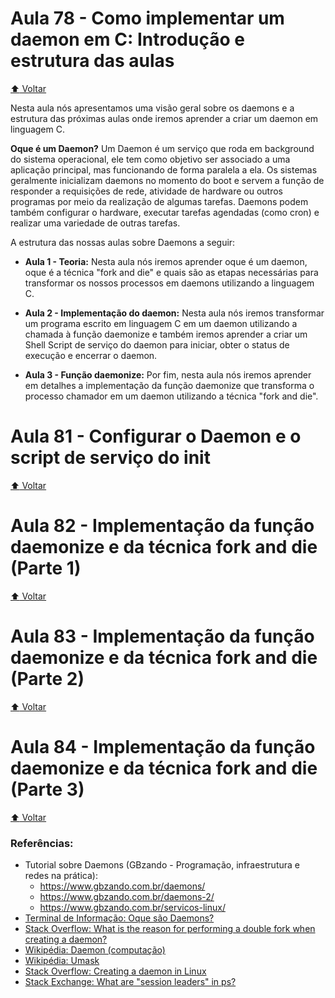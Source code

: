 # Aula 78 - Como implementar um daemon em C: Introdução e estrutura das aulas

[:arrow_up: Voltar](https://github.com/Geofisicando/C-orientado-a-testes#%C3%ADndice)

Nesta aula nós apresentamos uma visão geral sobre os daemons e a estrutura das próximas aulas onde iremos aprender a criar um daemon em linguagem C.

**Oque é um Daemon?** Um Daemon é um serviço que roda em background do sistema operacional, ele tem como objetivo ser associado a uma aplicação principal, mas funcionando de forma paralela a ela. Os sistemas geralmente inicializam daemons no momento do boot e servem a função de responder a requisições de rede, atividade de hardware ou outros programas por meio da realização de algumas tarefas. Daemons podem também configurar o hardware, executar tarefas agendadas (como cron) e realizar uma variedade de outras tarefas.

A estrutura das nossas aulas sobre Daemons a seguir:

* **Aula 1 - Teoria:** Nesta aula nós iremos aprender oque é um daemon, oque é a técnica "fork and die" e quais são as etapas necessárias para transformar os nossos processos em daemons utilizando a linguagem C.

* **Aula 2 - Implementação do daemon:** Nesta aula nós iremos transformar um programa escrito em linguagem C em um daemon utilizando a chamada à função daemonize e também iremos aprender a criar um Shell Script de serviço do daemon para iniciar, obter o status de execução e encerrar o daemon.

* **Aula 3 - Função daemonize:** Por fim, nesta aula nós iremos aprender em detalhes a implementação da função daemonize que transforma o processo chamador em um daemon utilizando a técnica "fork and die".

# Aula 81 - Configurar o Daemon e o script de serviço do init

[:arrow_up: Voltar](https://github.com/Geofisicando/C-orientado-a-testes#%C3%ADndice)

# Aula 82 - Implementação da função daemonize e da técnica fork and die (Parte 1)

[:arrow_up: Voltar](https://github.com/Geofisicando/C-orientado-a-testes#%C3%ADndice)

# Aula 83 - Implementação da função daemonize e da técnica fork and die (Parte 2)

[:arrow_up: Voltar](https://github.com/Geofisicando/C-orientado-a-testes#%C3%ADndice)

# Aula 84 - Implementação da função daemonize e da técnica fork and die (Parte 3)

[:arrow_up: Voltar](https://github.com/Geofisicando/C-orientado-a-testes#%C3%ADndice)

### Referências:

* Tutorial sobre Daemons (GBzando - Programação, infraestrutura e redes na prática): 
  * https://www.gbzando.com.br/daemons/
  * https://www.gbzando.com.br/daemons-2/
  * https://www.gbzando.com.br/servicos-linux/
* [Terminal de Informação: Oque são Daemons?](https://terminaldeinformacao.com/2020/07/21/o-que-sao-daemons/)
* [Stack Overflow: What is the reason for performing a double fork when creating a daemon?](https://stackoverflow.com/questions/881388/what-is-the-reason-for-performing-a-double-fork-when-creating-a-daemon)
* [Wikipédia: Daemon (computação)](https://pt.wikipedia.org/wiki/Daemon_(computa%C3%A7%C3%A3o))
* [Wikipédia: Umask](https://pt.wikipedia.org/wiki/Umask)
* [Stack Overflow: Creating a daemon in Linux](https://stackoverflow.com/questions/17954432/creating-a-daemon-in-linux/17955149#17955149)
* [Stack Exchange: What are "session leaders" in ps?](https://unix.stackexchange.com/questions/18166/what-are-session-leaders-in-ps)
